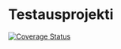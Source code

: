 # Testausprojekti
[![Coverage Status](https://coveralls.io/repos/github/nekkut/Testausprojekti/badge.svg?branch=main)](https://coveralls.io/github/nekkut/Testausprojekti?branch=main)
